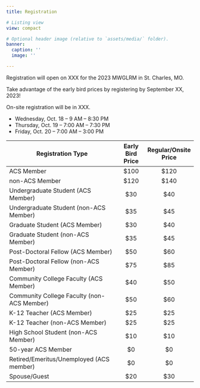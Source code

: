 ```yaml
---
title: Registration

# Listing view
view: compact

# Optional header image (relative to `assets/media/` folder).
banner:
  caption: ''
  image: ''

---
```

Registration will open on XXX for the 2023 MWGLRM in St. Charles, MO.

Take advantage of the early bird prices by registering by September XX, 2023!

On-site registration will be in XXX.

* Wednesday, Oct. 18 –  9 AM – 8:30 PM
* Thursday, Oct. 19 –  7:00 AM –  7:30 PM
* Friday, Oct. 20 –  7:00 AM – 3:00 PM

| Registration Type                          |  Early Bird <br>Price |  Regular/Onsite <br>Price |
|--------------------------------------------|:-------------------:|:-----------------------:|
| ACS Member                                 |         $100        |           $120          |
| non-ACS Member                             |         $120        |           $140          |
| Undergraduate Student (ACS Member)         |         $30         |           $40           |
| Undergraduate Student (non-ACS Member)     |         $35         |           $45           |
| Graduate Student (ACS Member)              |         $30         |           $40           |
| Graduate Student (non-ACS Member)          |         $35         |           $45           |
| Post-Doctoral Fellow (ACS Member)          |         $50         |           $60           |
| Post-Doctoral Fellow (non-ACS Member)      |         $75         |           $85           |
| Community College Faculty (ACS Member)     |         $40         |           $50           |
| Community College Faculty (non-ACS Member) |         $50         |           $60           |
| K-12 Teacher (ACS Member)                  |         $25         |           $25           |
| K-12 Teacher (non-ACS Member)              |         $25         |           $25           |
| High School Student (non-ACS Member)       |         $10         |           $10           |
| 50-year ACS Member                         |          $0         |            $0           |
| Retired/Emeritus/Unemployed (ACS member)   |          $0         |            $0           |
| Spouse/Guest                               |         $20         |           $30           |